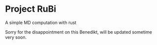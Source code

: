 # Project RuBi
A simple MD computation with rust


Sorry for the disappointment on this Benedikt, will be updated sometime very soon.
